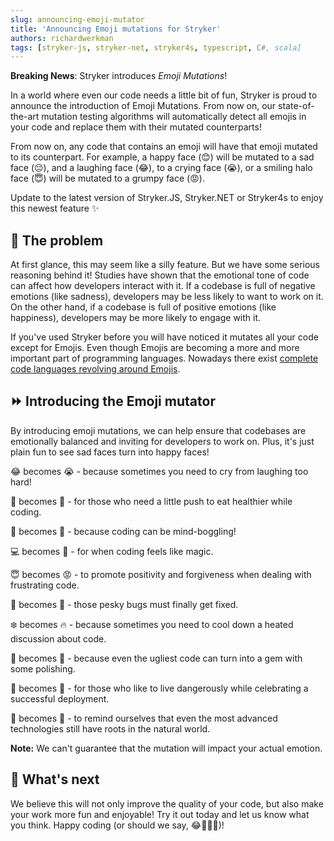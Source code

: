 ```yaml
---
slug: announcing-emoji-mutator
title: 'Announcing Emoji mutations for Stryker'
authors: richardwerkman
tags: [stryker-js, stryker-net, stryker4s, typescript, C#, scala]
---
```


**Breaking News**: Stryker introduces _Emoji Mutations_!

In a world where even our code needs a little bit of fun, Stryker is proud to announce the introduction of Emoji Mutations. From now on, our state-of-the-art mutation testing algorithms will automatically detect all emojis in your code and replace them with their mutated counterparts!

From now on, any code that contains an emoji will have that emoji mutated to its counterpart. For example, a happy face (😊) will be mutated to a sad face (😔), and a laughing face (😂), to a crying face (😭), or a smiling halo face (😇) will be mutated to a grumpy face (😡).

Update to the latest version of Stryker.JS, Stryker.NET or Stryker4s to enjoy this newest feature ✨

<!-- truncate -->

## 🧐 The problem

At first glance, this may seem like a silly feature. But we have some serious reasoning behind it! Studies have shown that the emotional tone of code can affect how developers interact with it. If a codebase is full of negative emotions (like sadness), developers may be less likely to want to work on it. On the other hand, if a codebase is full of positive emotions (like happiness), developers may be more likely to engage with it.

If you've used Stryker before you will have noticed it mutates all your code except for Emojis. Even though Emojis are becoming a more and more important part of programming languages. Nowadays there exist [complete code languages revolving around Emojis](https://www.emojicode.org/docs/reference/welcome.html).

## ⏩ Introducing the Emoji mutator

By introducing emoji mutations, we can help ensure that codebases are emotionally balanced and inviting for developers to work on. Plus, it's just plain fun to see sad faces turn into happy faces!

😂 becomes 😭 - because sometimes you need to cry from laughing too hard!

🥦 becomes 🍕 - for those who need a little push to eat healthier while coding.

🤯 becomes 🤔 - because coding can be mind-boggling!

💻 becomes 🧚‍ - for when coding feels like magic.

😇 becomes 😡 - to promote positivity and forgiveness when dealing with frustrating code.

🦋 becomes 🐛 - those pesky bugs must finally get fixed.

❄️ becomes 🔥 - because sometimes you need to cool down a heated discussion about code.

💎 becomes 💩 - because even the ugliest code can turn into a gem with some polishing.

🧨 becomes 🎉 - for those who like to live dangerously while celebrating a successful deployment.

🐒 becomes 🤖 - to remind ourselves that even the most advanced technologies still have roots in the natural world.

**Note:** We can't guarantee that the mutation will impact your actual emotion.

## 🔮 What's next

We believe this will not only improve the quality of your code, but also make your work more fun and enjoyable! Try it out today and let us know what you think. Happy coding (or should we say, 😂👨‍💻🎉)!

